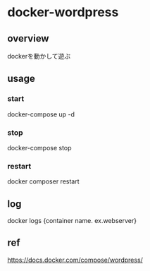 # docker-wordpress

## overview
dockerを動かして遊ぶ

## usage
### start
docker-compose up -d

### stop
docker-compose stop

### restart
docker composer restart

## log
docker logs {container name. ex.webserver}

## ref
https://docs.docker.com/compose/wordpress/